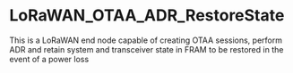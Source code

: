 # LoRaWAN_OTAA_ADR_RestoreState
 This is a LoRaWAN end node capable of creating OTAA sessions, perform ADR and retain system and transceiver state in FRAM to be restored in the event of a power loss

